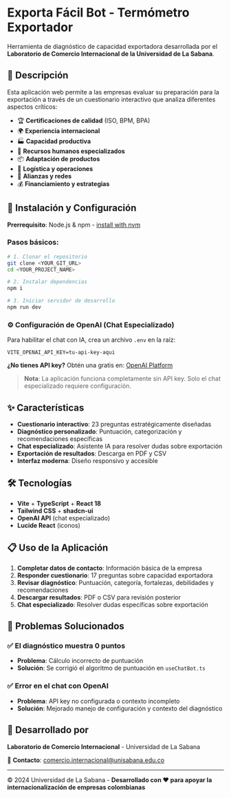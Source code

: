 # Exporta Fácil Bot - Termómetro Exportador

Herramienta de diagnóstico de capacidad exportadora desarrollada por el **Laboratorio de Comercio Internacional de la Universidad de La Sabana**.

## 🎯 Descripción

Esta aplicación web permite a las empresas evaluar su preparación para la exportación a través de un cuestionario interactivo que analiza diferentes aspectos críticos:

- 🏆 **Certificaciones de calidad** (ISO, BPM, BPA)  
- 🌍 **Experiencia internacional**
- 🏭 **Capacidad productiva**
- 👥 **Recursos humanos especializados**
- 📦 **Adaptación de productos**
- 🚚 **Logística y operaciones**
- 🤝 **Alianzas y redes**
- 💰 **Financiamiento y estrategias**

## 🚀 Instalación y Configuración

**Prerrequisito**: Node.js & npm - [install with nvm](https://github.com/nvm-sh/nvm#installing-and-updating)

### Pasos básicos:

```sh
# 1. Clonar el repositorio
git clone <YOUR_GIT_URL>
cd <YOUR_PROJECT_NAME>

# 2. Instalar dependencias
npm i

# 3. Iniciar servidor de desarrollo
npm run dev
```

### ⚙️ Configuración de OpenAI (Chat Especializado)

Para habilitar el chat con IA, crea un archivo `.env` en la raíz:

```env
VITE_OPENAI_API_KEY=tu-api-key-aqui
```

**¿No tienes API key?** Obtén una gratis en: [OpenAI Platform](https://platform.openai.com/api-keys)

> **Nota**: La aplicación funciona completamente sin API key. Solo el chat especializado requiere configuración.

## ✨ Características

- **Cuestionario interactivo**: 23 preguntas estratégicamente diseñadas
- **Diagnóstico personalizado**: Puntuación, categorización y recomendaciones específicas  
- **Chat especializado**: Asistente IA para resolver dudas sobre exportación
- **Exportación de resultados**: Descarga en PDF y CSV
- **Interfaz moderna**: Diseño responsivo y accesible

## 🛠️ Tecnologías

- **Vite** + **TypeScript** + **React 18**
- **Tailwind CSS** + **shadcn-ui** 
- **OpenAI API** (chat especializado)
- **Lucide React** (iconos)

## 📋 Uso de la Aplicación

1. **Completar datos de contacto**: Información básica de la empresa
2. **Responder cuestionario**: 17 preguntas sobre capacidad exportadora  
3. **Revisar diagnóstico**: Puntuación, categoría, fortalezas, debilidades y recomendaciones
4. **Descargar resultados**: PDF o CSV para revisión posterior
5. **Chat especializado**: Resolver dudas específicas sobre exportación

## 🐛 Problemas Solucionados

### ✅ El diagnóstico muestra 0 puntos
- **Problema**: Cálculo incorrecto de puntuación
- **Solución**: Se corrigió el algoritmo de puntuación en `useChatBot.ts`

### ✅ Error en el chat con OpenAI  
- **Problema**: API key no configurada o contexto incompleto
- **Solución**: Mejorado manejo de configuración y contexto del diagnóstico

## 👥 Desarrollado por

**Laboratorio de Comercio Internacional** - Universidad de La Sabana

📧 **Contacto**: comercio.internacional@unisabana.edu.co

---

© 2024 Universidad de La Sabana - **Desarrollado con ❤️ para apoyar la internacionalización de empresas colombianas**
